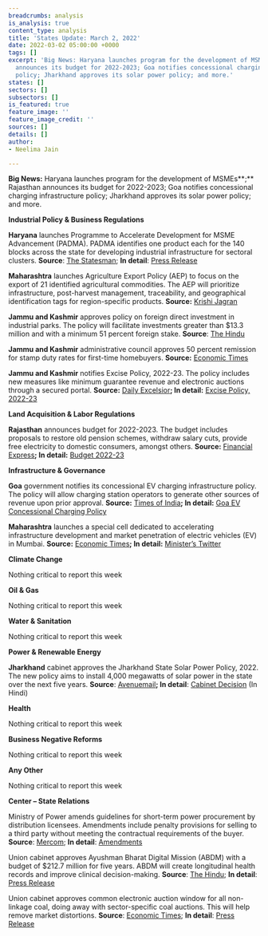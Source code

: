 ```yaml
---
breadcrumbs: analysis
is_analysis: true
content_type: analysis
title: 'States Update: March 2, 2022'
date: 2022-03-02 05:00:00 +0000
tags: []
excerpt: 'Big News: Haryana launches program for the development of MSMEs; Rajasthan
  announces its budget for 2022-2023; Goa notifies concessional charging infrastructure
  policy; Jharkhand approves its solar power policy; and more.'
states: []
sectors: []
subsectors: []
is_featured: true
feature_image: ''
feature_image_credit: ''
sources: []
details: []
author:
- Neelima Jain

---
```

**Big News:** Haryana launches program for the development of MSMEs**;** Rajasthan announces its budget for 2022-2023; Goa notifies concessional charging infrastructure policy; Jharkhand approves its solar power policy; and more.

**Industrial Policy & Business Regulations**

**Haryana** launches Programme to Accelerate Development for MSME Advancement (PADMA). PADMA identifies one product each for the 140 blocks across the state for developing industrial infrastructure for sectoral clusters. **Source**: [The Statesman](https://www.thestatesman.com/cities/chandigarh/haryana-cm-launches-one-kind-padma-programme-1503047960.html); **In detail**: [Press Release](https://haryanacmoffice.gov.in/23-february-2022-0)

**Maharashtra** launches Agriculture Export Policy (AEP) to focus on the export of 21 identified agricultural commodities. The AEP will prioritize infrastructure, post-harvest management, traceability, and geographical identification tags for region-specific products. **Source:** [Krishi Jagran](https://krishijagran.com/agriculture-world/government-of-maharashtra-launches-its-own-agriculture-export-policy/)

**Jammu and Kashmir** approves policy on foreign direct investment in industrial parks. The policy will facilitate investments greater than $13.3 million and with a minimum 51 percent foreign stake. **Source**: [The Hindu](https://www.thehindu.com/incoming/jk-govt-approves-first-ever-fdi-policy-for-ut/article65077990.ece)

**Jammu and Kashmir** administrative council approves 50 percent remission for stamp duty rates for first-time homebuyers. **Source:** [Economic Times](https://realty.economictimes.indiatimes.com/news/residential/first-time-home-buyers-in-jammu-kashmir-to-get-50-stamp-duty-remission/89847883)

**Jammu and Kashmir** notifies Excise Policy, 2022-23. The policy includes new measures like minimum guarantee revenue and electronic auctions through a secured portal. **Source:** [Daily Excelsior](https://www.dailyexcelsior.com/govt-incorporates-several-new-conditions-in-new-excise-policy/)**; In detail:** [Excise Policy, 2022-23](https://www.dailyexcelsior.com/wp-content/uploads/2022/02/SO-71-Excise-Policy-2022-23-dated-22.02.2022.pdf)

**Land Acquisition & Labor Regulations**

**Rajasthan** announces budget for 2022-2023. The budget includes proposals to restore old pension schemes, withdraw salary cuts, provide free electricity to domestic consumers, amongst others. **Source:** [Financial Express](https://www.financialexpress.com/india-news/rajasthan-budget-2022-cm-ashok-gehlot-announces-return-of-old-pension-scheme-for-government-employees/2442559/)**; In detail:** [Budget 2022-23](https://finance.rajasthan.gov.in/docs/budget/statebudget/2022-2023/BudgetAtaGlance.pdf)

**Infrastructure & Governance**

**Goa** government notifies its concessional EV charging infrastructure policy. The policy will allow charging station operators to generate other sources of revenue upon prior approval. **Source:** [Times of India](https://timesofindia.indiatimes.com/city/goa/govt-notifies-charging-infra-policy-for-electric-vehicles/articleshow/89858617.cms)**; In detail:** [Goa EV Concessional Charging Policy](https://www.goa.gov.in/wp-content/uploads/2021/12/Goa-EV-Charging-Infrastructure-Policy.pdf)

**Maharashtra** launches a special cell dedicated to accelerating infrastructure development and market penetration of electric vehicles (EV) in Mumbai. **Source:** [Economic Times](https://energy.economictimes.indiatimes.com/news/power/aditya-thackeray-launches-special-cell-dedicated-to-electrical-vehicles-in-mumbai/89799123)**; In detail:** [Minister’s Twitter](https://twitter.com/AUThackeray/status/1496419272603881472)

**Climate Change**

Nothing critical to report this week

**Oil & Gas**

Nothing critical to report this week

**Water & Sanitation**

Nothing critical to report this week

**Power & Renewable Energy**

**Jharkhand** cabinet approves the Jharkhand State Solar Power Policy, 2022. The new policy aims to install 4,000 megawatts of solar power in the state over the next five years. **Source**: [Avenuemail](https://avenuemail.in/jharkhand-cabinet-nod-for-panchayat-polls-new-solar-energy-policy-no-subsidy-for-consumers-using-over-400-power-units/)**; In detail**: [Cabinet Decision](https://cm.jharkhand.gov.in/sites/default/files/cabinet_decision_24_02_2022.pdf) (In Hindi)

**Health**

Nothing critical to report this week

**Business Negative Reforms**

Nothing critical to report this week

**Any Other**

Nothing critical to report this week

**Center – State Relations**

Ministry of Power amends guidelines for short-term power procurement by distribution licensees. Amendments include penalty provisions for selling to a third party without meeting the contractual requirements of the buyer. **Source**: [Mercom](https://powermin.gov.in/sites/default/files/webform/notices/Amendments%20to%20the%20Guidelines.pdf); **In detail**: [Amendments](https://powermin.gov.in/sites/default/files/webform/notices/Amendments%20to%20the%20Guidelines.pdf)

Union cabinet approves Ayushman Bharat Digital Mission (ABDM) with a budget of $212.7 million for five years. ABDM will create longitudinal health records and improve clinical decision-making. **Source**: [The Hindu](https://www.thehindu.com/news/national/cabinet-approves-implementation-of-ayushman-bharat-digital-mission-with-a-budget-of-rs1600-crore-for-five-years/article65086937.ece); **In detail**: [Press Release](https://www.pib.gov.in/PressReleseDetailm.aspx?PRID=1801322)

Union cabinet approves common electronic auction window for all non-linkage coal, doing away with sector-specific coal auctions. This will help remove market distortions. **Source**: [Economic Times](https://energy.economictimes.indiatimes.com/news/coal/cabinet-approves-offering-of-coal-via-common-e-auction-window/89861952); **In detail**: [Press Release](https://pib.gov.in/PressReleseDetail.aspx?PRID=1801324)